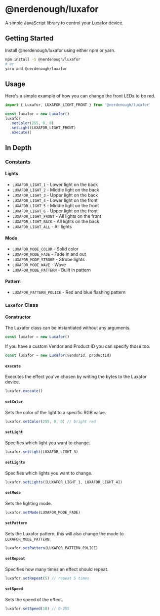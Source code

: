 # @nerdenough/luxafor

A simple JavaScript library to control your Luxafor device.

## Getting Started

Install @nerdenough/luxafor using either npm or yarn.

```sh
npm install -S @nerdenough/luxafor
# or
yarn add @nerdenough/luxafor
```

## Usage

Here's a simple example of how you can change the front LEDs to be red.

```js
import { Luxafor, LUXAFOR_LIGHT_FRONT } from '@nerdenough/luxafor'

const luxafor = new Luxafor()
luxafor
  .setColor(255, 0, 0)
  .setLight(LUXAFOR_LIGHT_FRONT)
  .execute()
```

## In Depth

### Constants

#### Lights

- `LUXAFOR_LIGHT_1` - Lower light on the back
- `LUXAFOR_LIGHT_2` - Middle light on the back
- `LUXAFOR_LIGHT_3` - Upper light on the back
- `LUXAFOR_LIGHT_4` - Lower light on the front
- `LUXAFOR_LIGHT_5` - Middle light on the front
- `LUXAFOR_LIGHT_6` - Upper light on the front
- `LUXAFOR_LIGHT_FRONT` - All lights on the front
- `LUXAFOR_LIGHT_BACK` - All lights on the back
- `LUXAFOR_LIGHT_ALL` - All lights

#### Mode

- `LUXAFOR_MODE_COLOR` - Solid color
- `LUXAFOR_MODE_FADE` - Fade in and out
- `LUXAFOR_MODE_STROBE` - Strobe lights
- `LUXAFOR_MODE_WAVE` - Wave
- `LUXAFOR_MODE_PATTERN` - Built in pattern

#### Pattern

- `LUXAFOR_PATTERN_POLICE` - Red and blue flashing pattern

### `Luxafor` Class

#### Constructor

The Luxafor class can be instantiated without any arguments.

```js
const luxafor = new Luxafor()
```

If you have a custom Vendor and Product ID you can specify those too.

```js
const luxafor = new Luxafor(vendorId, productId)
```

#### `execute`

Executes the effect you've chosen by writing the bytes to the Luxafor device.

```js
luxafor.execute()
```

#### `setColor`

Sets the color of the light to a specific RGB value.

```js
luxafor.setColor(255, 0, 0) // bright red
```

#### `setLight`

Specifies which light you want to change.

```js
luxafor.setLight(LUXAFOR_LIGHT_3)
```

#### `setLights`

Specifies which lights you want to change.

```js
luxafor.setLights([LUXAFOR_LIGHT_1, LUXAFOR_LIGHT_4])
```

#### `setMode`

Sets the lighting mode.

```js
luxafor.setMode(LUXAFOR_MODE_FADE)
```

#### `setPattern`

Sets the Luxafor pattern, this will also change the mode to `LUXAFOR_MODE_PATTERN`.

```js
luxafor.setPattern(LUXAFOR_PATTERN_POLICE)
```

#### `setRepeat`

Specifies how many times an effect should repeat.

```js
luxafor.setRepeat(5) // repeat 5 times
```

#### `setSpeed`

Sets the speed of the effect.

```js
luxafor.setSpeed(10) // 0-255
```
